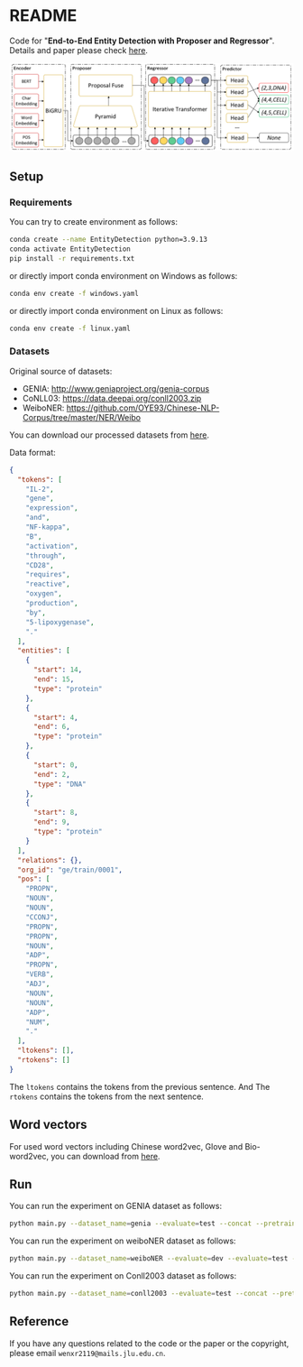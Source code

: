 # README

Code for "**End-to-End Entity Detection with Proposer and Regressor**". Details and paper please check [here](https://arxiv.org/abs/2210.10260v1).

![](./assets/framework.png)

## Setup

### Requirements

You can try to create environment as follows:

```bash
conda create --name EntityDetection python=3.9.13
conda activate EntityDetection
pip install -r requirements.txt
```

or directly import conda environment on Windows as follows:

```bash
conda env create -f windows.yaml
```

or directly import conda environment on Linux as follows:

```bash
conda env create -f linux.yaml
```

### Datasets

Original source of datasets:

+ GENIA: http://www.geniaproject.org/genia-corpus
+ CoNLL03: https://data.deepai.org/conll2003.zip
+ WeiboNER: https://github.com/OYE93/Chinese-NLP-Corpus/tree/master/NER/Weibo

You can download our processed datasets from [here](https://drive.google.com/drive/folders/19NUA5bvRe9zUOqtAfDfb3FGkn59GRYyg?usp=sharing).

Data format:

```json
{
  "tokens": [
    "IL-2",
    "gene",
    "expression",
    "and",
    "NF-kappa",
    "B",
    "activation",
    "through",
    "CD28",
    "requires",
    "reactive",
    "oxygen",
    "production",
    "by",
    "5-lipoxygenase",
    "."
  ],
  "entities": [
    {
      "start": 14,
      "end": 15,
      "type": "protein"
    },
    {
      "start": 4,
      "end": 6,
      "type": "protein"
    },
    {
      "start": 0,
      "end": 2,
      "type": "DNA"
    },
    {
      "start": 8,
      "end": 9,
      "type": "protein"
    }
  ],
  "relations": {},
  "org_id": "ge/train/0001",
  "pos": [
    "PROPN",
    "NOUN",
    "NOUN",
    "CCONJ",
    "PROPN",
    "PROPN",
    "NOUN",
    "ADP",
    "PROPN",
    "VERB",
    "ADJ",
    "NOUN",
    "NOUN",
    "ADP",
    "NUM",
    "."
  ],
  "ltokens": [],
  "rtokens": []
}
```

The `ltokens` contains the tokens from the previous sentence. And The `rtokens` contains the tokens from the next sentence.

## Word vectors

For used word vectors including Chinese word2vec, Glove and Bio-word2vec, you can download from [here](https://drive.google.com/drive/folders/1oJR7oZ1jcpuEpMXUg2wYBn4nzbTrNGEY?usp=sharing).

## Run

You can run the experiment on GENIA dataset as follows:

```bash
python main.py --dataset_name=genia --evaluate=test --concat --pretrain_select=dmis-lab/biobert-base-cased-v1.2 --word2vec_select=bio --batch_size=4 --epochs=5 --max_length=128 --pos_dim=50 --char_dim=50
```

You can run the experiment on weiboNER dataset as follows:

```bash
python main.py --dataset_name=weiboNER --evaluate=dev --evaluate=test --pretrain_select=bert-base-chinese --word2vec_select=chinese --batch_size=4 --epochs=5 --max_length=64
```

You can run the experiment on Conll2003 dataset as follows:

```bash
python main.py --dataset_name=conll2003 --evaluate=test --concat --pretrain_select=bert-base-cased --word2vec_select=glove --batch_size=4 --epochs=5 --max_length=128 --pos_dim=50 --char_dim=50
```

## Reference

If you have any questions related to the code or the paper or the copyright, please email `wenxr2119@mails.jlu.edu.cn`.

